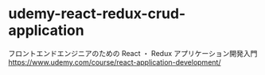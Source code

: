 # udemy-react-redux-crud-application

フロントエンドエンジニアのための React ・ Redux アプリケーション開発入門  
https://www.udemy.com/course/react-application-development/

